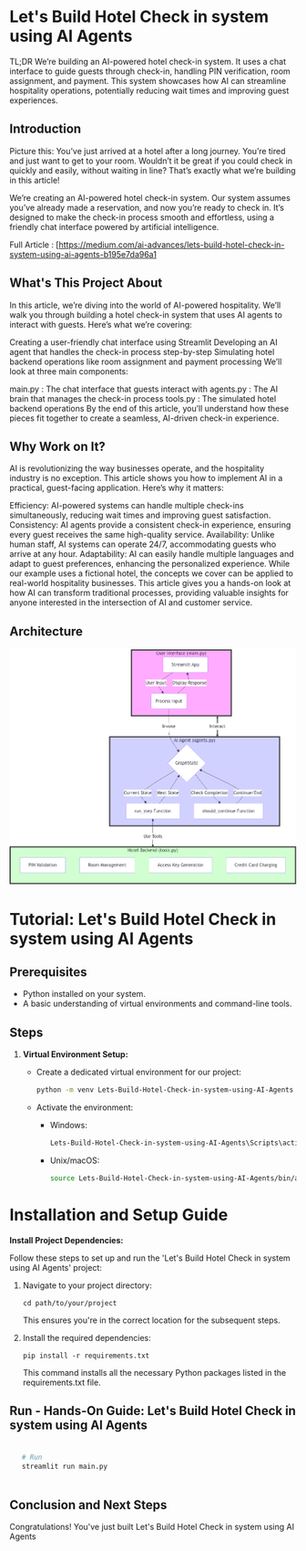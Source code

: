 # Let's Build Hotel Check in system using AI Agents

TL;DR
We’re building an AI-powered hotel check-in system. It uses a chat interface to guide guests through check-in, handling PIN verification, room assignment, and payment. This system showcases how AI can streamline hospitality operations, potentially reducing wait times and improving guest experiences.

## Introduction

Picture this: You’ve just arrived at a hotel after a long journey. You’re tired and just want to get to your room. Wouldn’t it be great if you could check in quickly and easily, without waiting in line? That’s exactly what we’re building in this article!

We’re creating an AI-powered hotel check-in system. Our system assumes you’ve already made a reservation, and now you’re ready to check in. It’s designed to make the check-in process smooth and effortless, using a friendly chat interface powered by artificial intelligence.

Full Article : [https://medium.com/ai-advances/lets-build-hotel-check-in-system-using-ai-agents-b195e7da96a1



## What's This Project About

In this article, we’re diving into the world of AI-powered hospitality. We’ll walk you through building a hotel check-in system that uses AI agents to interact with guests. Here’s what we’re covering:

Creating a user-friendly chat interface using Streamlit
Developing an AI agent that handles the check-in process step-by-step
Simulating hotel backend operations like room assignment and payment processing
We’ll look at three main components:

main.py : The chat interface that guests interact with
agents.py : The AI brain that manages the check-in process
tools.py : The simulated hotel backend operations
By the end of this article, you’ll understand how these pieces fit together to create a seamless, AI-driven check-in experience.

## Why Work on It?

AI is revolutionizing the way businesses operate, and the hospitality industry is no exception. This article shows you how to implement AI in a practical, guest-facing application. Here’s why it matters:

Efficiency: AI-powered systems can handle multiple check-ins simultaneously, reducing wait times and improving guest satisfaction.
Consistency: AI agents provide a consistent check-in experience, ensuring every guest receives the same high-quality service.
Availability: Unlike human staff, AI systems can operate 24/7, accommodating guests who arrive at any hour.
Adaptability: AI can easily handle multiple languages and adapt to guest preferences, enhancing the personalized experience.
While our example uses a fictional hotel, the concepts we cover can be applied to real-world hospitality businesses. This article gives you a hands-on look at how AI can transform traditional processes, providing valuable insights for anyone interested in the intersection of AI and customer service.

## Architecture
![Design Diagram](design_docs/design.png)


# Tutorial: Let's Build Hotel Check in system using AI Agents 

## Prerequisites
- Python installed on your system.
- A basic understanding of virtual environments and command-line tools.

## Steps

1. **Virtual Environment Setup:**
   - Create a dedicated virtual environment for our project:
   
     ```bash
     python -m venv Lets-Build-Hotel-Check-in-system-using-AI-Agents
     ```
   - Activate the environment:
   
     - Windows:
       ```bash
       Lets-Build-Hotel-Check-in-system-using-AI-Agents\Scripts\activate
       ```
     - Unix/macOS:
       ```bash
       source Lets-Build-Hotel-Check-in-system-using-AI-Agents/bin/activate
       ```
   
# Installation and Setup Guide

**Install Project Dependencies:**

Follow these steps to set up and run the 'Let's Build Hotel Check in system using AI Agents' project:

1. Navigate to your project directory:
   ```
   cd path/to/your/project
   ```
   This ensures you're in the correct location for the subsequent steps.

2. Install the required dependencies:
   ```
   pip install -r requirements.txt
   ```
   This command installs all the necessary Python packages listed in the requirements.txt file.


## Run - Hands-On Guide: Let's Build Hotel Check in system using AI Agents

   ```bash 
     
      # Run 
      streamlit run main.py
      
   ```

## Conclusion and Next Steps

Congratulations! You've just built Let's Build Hotel Check in system using AI Agents
